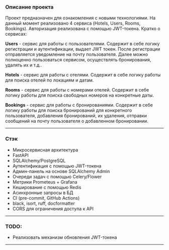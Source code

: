 ### Описание проекта

Проект предназначен для ознакомления с новыми технологиями. На данный момент реализовано 4 сервиса (Hotels, Users, Rooms, Bookings). Авторизация реализована с помощью JWT-токена.
Кратко о сервисах:

**Users** - сервис для работы с пользователями. Содержит в себе логику регистрации и аутентификации, выдает JWT токен. После регистрации отправляется уведомление на почту пользователя. Далее можно полноценно пользоваться сервисом, осуществлять бронирования, удалять их и т.д..

**Hotels** - сервис для работы с отелями. Содержит в себе логику работы для поиска отелей по локациям и датам.

**Rooms** - сервис для работы с номерами отелей. Содержит в себе логику работы для поиска свободных номеров на конкретные даты.

**Bookings** - сервис для работы с бронированиями. Содержит в себе логику работы для поиска бронирований для конкретного пользователя, добавления бронирований, их удаления, отправки сообщений на почту пользователя о добавленном бронировании.
***

### Стэк
* Микросервисная архитектура
* FastAPI
* SQLAlchemy/PostgreSQL
* Аутентификация с помощью JWT-токена
* Админ-панель на основе SQLAlchemy Admin
* Очереди задач с помощью Celery/Flower
* Метрики Prometeus + Grafana
* Кеширование с помощью Redis
* Асинхронные запросы в БД
* CI (pre-commit, GitHub Actions)
* black, isort, ruff, docformatter
* CORS для ограничения доступа к API
***

### TODO:
* Реализовать механизм обновления JWT-токена
***
